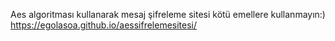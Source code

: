 Aes algoritması kullanarak mesaj şifreleme sitesi
kötü emellere kullanmayın:)
https://egolasoa.github.io/aessifrelemesitesi/
